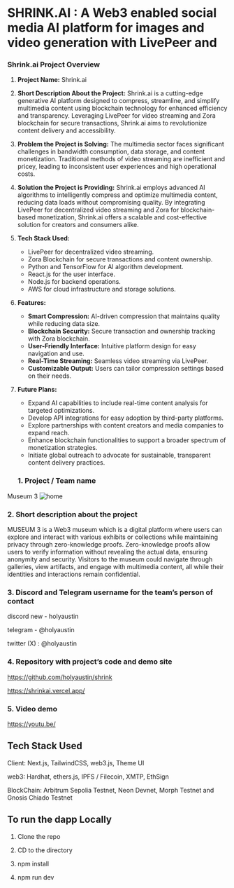 # SHRINK.AI : A Web3 enabled social media AI platform for images and video generation with LivePeer and 

### Shrink.ai Project Overview

1. **Project Name:** 
   Shrink.ai

2. **Short Description About the Project:**
   Shrink.ai is a cutting-edge generative AI platform designed to compress, streamline, and simplify multimedia content using blockchain technology for enhanced efficiency and transparency. Leveraging LivePeer for video streaming and Zora blockchain for secure transactions, Shrink.ai aims to revolutionize content delivery and accessibility.

3. **Problem the Project is Solving:**
   The multimedia sector faces significant challenges in bandwidth consumption, data storage, and content monetization. Traditional methods of video streaming are inefficient and pricey, leading to inconsistent user experiences and high operational costs.

4. **Solution the Project is Providing:**
   Shrink.ai employs advanced AI algorithms to intelligently compress and optimize multimedia content, reducing data loads without compromising quality. By integrating LivePeer for decentralized video streaming and Zora for blockchain-based monetization, Shrink.ai offers a scalable and cost-effective solution for creators and consumers alike.

5. **Tech Stack Used:**
   - LivePeer for decentralized video streaming.
   - Zora Blockchain for secure transactions and content ownership.
   - Python and TensorFlow for AI algorithm development.
   - React.js for the user interface.
   - Node.js for backend operations.
   - AWS for cloud infrastructure and storage solutions.

6. **Features:**
   - **Smart Compression:** AI-driven compression that maintains quality while reducing data size.
   - **Blockchain Security:** Secure transaction and ownership tracking with Zora blockchain.
   - **User-Friendly Interface:** Intuitive platform design for easy navigation and use.
   - **Real-Time Streaming:** Seamless video streaming via LivePeer.
   - **Customizable Output:** Users can tailor compression settings based on their needs.

7. **Future Plans:**
   - Expand AI capabilities to include real-time content analysis for targeted optimizations.
   - Develop API integrations for easy adoption by third-party platforms.
   - Explore partnerships with content creators and media companies to expand reach.
   - Enhance blockchain functionalities to support a broader spectrum of monetization strategies.
   - Initiate global outreach to advocate for sustainable, transparent content delivery practices. 

   ### 1. Project / Team name

Museum 3
![home](./bannerblack.png)

### 2. Short description about the project

MUSEUM 3 is a Web3 museum which is a digital platform where users can explore and interact with various exhibits or collections while maintaining privacy through zero-knowledge proofs. Zero-knowledge proofs allow users to verify information without revealing the actual data, ensuring anonymity and security. Visitors to the museum could navigate through galleries, view artifacts, and engage with multimedia content, all while their identities and interactions remain confidential.

### 3. Discord and Telegram username for the team’s person of contact

discord new - holyaustin

telegram - @holyaustin

twitter (X) : @holyaustin

### 4. Repository with project’s code and demo site

<https://github.com/holyaustin/shrink>

<https://shrinkai.vercel.app/>

### 5. Video demo

<https://youtu.be/>


## Tech Stack Used

Client: Next.js, TailwindCSS, web3.js, Theme UI

web3:  Hardhat, ethers.js, IPFS / Filecoin, XMTP, EthSign

BlockChain: Arbitrum Sepolia Testnet, Neon Devnet, Morph Testnet and Gnosis Chiado Testnet

## To run the dapp Locally

1. Clone the repo

2. CD to the directory

3. npm install

4. npm run dev